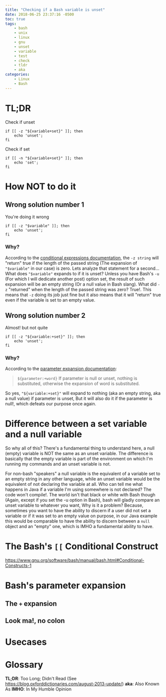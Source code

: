 ```yaml
---
title: "Checking if a Bash variable is unset"
date: 2018-06-25 23:37:16 -0500
toc: true
tags:
    - bash
    - unix
    - linux
    - gnu
    - unset
    - variable
    - test
    - check
    - tldr
    - aka
categories:
    - Linux
    - Bash
---
```

<!--
When not performing substring expansion, using the form described below (e.g., ‘:-’), Bash tests for a parameter that is unset or null. Omitting the colon results in a test only for a parameter that is unset. Put another way, if the colon is included, the operator tests for both parameter’s existence and that its value is not null; if the colon is omitted, the operator tests only for existence.
-->
# TL;DR
Check if unset
```
if [[ -z "${variable+set}" ]]; then
    echo 'unset';
fi
```
Check if set
```
if [[ -n "${variable+set}" ]]; then
    echo 'set';
fi
```

# How NOT to do it
## Wrong solution number 1
You're doing it wrong
```
if [[ -z "$variable" ]]; then
    echo 'unset';
fi
```

### Why?
According to the [conditional expressions documentation](https://www.gnu.org/software/bash/manual/bash.html#Bash-Conditional-Expressions-1), the `-z string` will "return" true if the length of the passed string (The expansion of `"$variable"` in our case) is zero. Lets analyze that statement for a second... What does `"$variable"` expands to if it is unset? Unless you have Bash's `-u` (For which I will dedicate another post) option set, the result of such expansion will be an empty string (Or a null value in Bash slang). What did `-z` "returned" when the length of the passed string was zero? True!. This means that `-z` doing its job just fine but it also means that it will "return" true even if the variable is set to an empty value.

## Wrong solution number 2
Almost! but not quite
```
if [[ -z "${variable:+set}" ]]; then
    echo 'unset';
fi
```
### Why?
According to the [parameter expansion documentation](https://www.gnu.org/software/bash/manual/bashref.html#Shell-Parameter-Expansion-1):
> `${parameter:+word}`
> If parameter is null or unset, nothing is substituted, otherwise the expansion of word is substituted.

So yes, `"${variable:+set}"` will expand to nothing (aka an empty string, aka a null value) if parameter is unset, But it will also do it if the parameter is null!, which defeats our purpose once again.

# Difference between a set variable and a null variable
So why all of this? There's a fundamental thing to understand here, a null (empty) variable is NOT the same as an unset variable.
The difference is basically that the empty variable is part of the environment on which I'm running my commands and an unset variable is not. 

For non-bash "speakers" a null variable is the equivalent of a variable set to an empty string in any other language, while an unset variable would be the equivalent of not declaring the variable at all. 
Who can tell me what happens in Java if a variable I'm using somewhere is not declared? The code won't compile!.
The world isn't that black or white with Bash though (Again, except if you set the -u option in Bash), bash will gladly compare an unset variable to whatever you want, Why is it a problem? Because, sometimes you want to have the ability to discern if a user did not set a variable or if it was set to an empty value on purpose, in our Java example this would be comparable to have the ability to discern between a `null` object and an "empty" one, which is IMHO a fundamental ability to have.

# The Bash's `[[` Conditional Construct
https://www.gnu.org/software/bash/manual/bash.html#Conditional-Constructs-1
# Bash's parameter expansion
## The `+` expansion
## Look ma!, no colon
# Usecases

# Glossary
**TL;DR**: Too Long; Didn't Read (See https://blog.oxforddictionaries.com/august-2013-update/)
**aka**: Also Known As
**IMHO**: In My Humble Opinion
